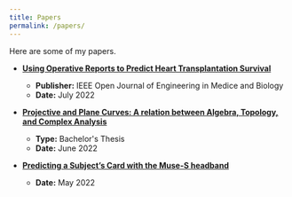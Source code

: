 ```yaml
---
title: Papers
permalink: /papers/
---
```


Here are some of my papers. 

- [**Using Operative Reports to Predict Heart Transplantation Survival**](https://pubmed.ncbi.nlm.nih.gov/36086591/)
   * **Publisher:** IEEE Open Journal of Engineering in Medice and Biology
   * **Date:** July 2022  

- [**Projective and Plane Curves: A relation between Algebra, Topology, and Complex Analysis**](https://oa.upm.es/70899/)
   * **Type:** Bachelor's Thesis
   * **Date:** June 2022

- [**Predicting a Subject’s Card with the Muse-S headband**](/assets/papers/predicting_a_subjects_card_with_the_muse_S_headband.pdf)
   * **Date:** May 2022